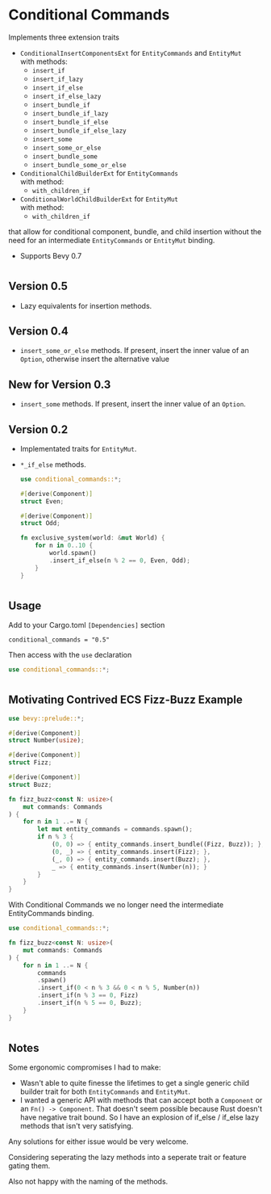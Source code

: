 # Conditional Commands

Implements three extension traits 
* ```ConditionalInsertComponentsExt``` for ```EntityCommands``` and ```EntityMut```\
    with methods:
    - ```insert_if```
    - ```insert_if_lazy```
    - ```insert_if_else```
    - ```insert_if_else_lazy```
    - ```insert_bundle_if```
    - ```insert_bundle_if_lazy```
    - ```insert_bundle_if_else```
    - ```insert_bundle_if_else_lazy```
    - ```insert_some```
    - ```insert_some_or_else```
    - ```insert_bundle_some```
    - ```insert_bundle_some_or_else```
* ```ConditionalChildBuilderExt``` for ```EntityCommands```\
    with method:
    - ```with_children_if```
* ```ConditionalWorldChildBuilderExt``` for ```EntityMut```\
    with method:
    - ```with_children_if```

that allow for conditional component, bundle, and child insertion without the need for an intermediate ```EntityCommands``` or ```EntityMut``` binding.
* Supports Bevy 0.7

#
## Version 0.5
* Lazy equivalents for insertion methods. 

## Version 0.4
* ```insert_some_or_else``` methods. If present, insert the inner value of an ```Option```, otherwise insert the alternative value

## New for Version 0.3
* ```insert_some``` methods. If present, insert the inner value of an ```Option```.

## Version 0.2

* Implementated traits for ```EntityMut```.

* ```*_if_else``` methods.

    ```rust
    use conditional_commands::*;

    #[derive(Component)]
    struct Even;

    #[derive(Component)]
    struct Odd;

    fn exclusive_system(world: &mut World) {
        for n in 0..10 {
            world.spawn()
            .insert_if_else(n % 2 == 0, Even, Odd);
        }
    }
    ```

#

## Usage

Add to your Cargo.toml ```[Dependencies]``` section

```
conditional_commands = "0.5"
```

Then access with the ```use``` declaration

```rust
use conditional_commands::*;
```
#

## Motivating Contrived ECS Fizz-Buzz Example

```rust
use bevy::prelude::*;

#[derive(Component)]
struct Number(usize);

#[derive(Component)]
struct Fizz;

#[derive(Component)]
struct Buzz;

fn fizz_buzz<const N: usize>(
    mut commands: Commands
) {
    for n in 1 ..= N {
        let mut entity_commands = commands.spawn();
        if n % 3 {
            (0, 0) => { entity_commands.insert_bundle((Fizz, Buzz)); },
            (0, _) => { entity_commands.insert(Fizz); },
            (_, 0) => { entity_commands.insert(Buzz); },
            _ => { entity_commands.insert(Number(n)); }
        }
    }
}
```
With Conditional Commands we no longer need the intermediate EntityCommands binding.

```rust
use conditional_commands::*;

fn fizz_buzz<const N: usize>(
    mut commands: Commands
) {
    for n in 1 ..= N {
        commands
        .spawn()
        .insert_if(0 < n % 3 && 0 < n % 5, Number(n))
        .insert_if(n % 3 == 0, Fizz)
        .insert_if(n % 5 == 0, Buzz);
    }
}
```
#
## Notes

Some ergonomic compromises I had to make:

* Wasn't able to quite finesse the lifetimes to get a single generic child builder trait for both ```EntityCommands``` and ```EntityMut```.
* I wanted a generic API with methods that can accept both a ```Component``` or an ```Fn() -> Component```. That doesn't seem possible because Rust doesn't have negative trait bound. So I have an explosion of if_else / if_else lazy methods that isn't very satisfying. 

Any solutions for either issue would be very welcome.

Considering seperating the lazy methods into a seperate trait or feature gating them.

Also not happy with the naming of the methods. 

